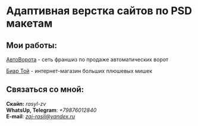 # Адаптивная верстка сайтов по PSD макетам
## Мои работы:

[АвтоВорота](rasil-zv.github.io/avtovorota/ "АвтоВорота") - сеть франшиз по продаже автоматических ворот   

[Биар Той](rasil-zv.github.io/bear-toy/ "Биар Той") - интернет-магазин больших плюшевых мишек


## Связаться со мной:
__Скайп:__ *rasyl-zv*  
__WhatsUp, Telegram__: *+79876012840*  
__E-mail__: *zaj-rasil@yandex.ru*

